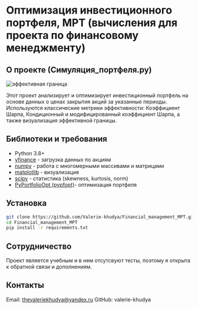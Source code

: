 # Оптимизация инвестиционного портфеля,  MPT (вычисления для проекта по финансовому менеджменту)

## О проекте (Симуляция_портфеля.py)
![эффективная граница](https://github.com/user-attachments/assets/5a4b6ccd-326f-4747-b997-1dee5eb6d0c2)

Этот проект анализирует и оптимизирует инвестиционный портфель на основе данных о ценах закрытия акций за указанные периоды.  
Используются классические метрики эффективности: Коэффициент Шарпа, Кондиционный и модифицированный коэффициент Шарпа, а также визуализация эффективной границы.   

## Библиотеки и требования
- Python 3.8+  
- [yfinance](https://pypi.org/project/yfinance/) - загрузка данных по акциям
- [numpy](https://numpy.org) - работа с многомерными массивами и матрицами
- [matplotlib](https://matplotlib.org) - визуализация
- [scipy](https://scipy.org) - статистика (skewness, kurtosis, norm)
- [PyPortfolioOpt (pypfopt)](https://pyportfolioopt.readthedocs.io/en/latest/)- оптимизация портфеля

## Установка
```bash
git clone https://github.com/Valerie-khudya/Financial_management_MPT.git
cd Financial_management_MPT
pip install -r requirements.txt
```

## Сотрудничество
Проект является учебным и в нем отсутсвуют тесты, поэтому я открыта к обратной связи и дополнениям.

## Контакты
Email:  thevaleriekhudya@yandex.ru
GitHub: valerie-khudya
